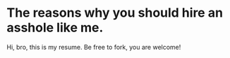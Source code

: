 # The reasons why you should hire an asshole like me.

Hi, bro, this is my resume. Be free to fork, you are welcome!

